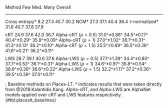 Method                          Few         Med.         Many      Overall
-------------------     -----------  -----------  -----------  -----------
Cross entropy$\dag$             8.2         27.3         45.7         30.2
NCM$\dag$                      27.3         37.1         40.4         36.4
$\tau$-normalized$\dag$        31.8         40.7         37.8         37.9
$$ $$
cRT                            24.9         37.6         42.0         36.7
Alpha-cRT ($\rho=0.5$)  31.0^±0.88^  34.5^±0.17^  40.4^±0.29^  35.9^±0.09^
Alpha-cRT ($\rho=1$)    27.0^±1.02^  36.1^±0.31^  41.3^±0.13^  36.2^±0.10^
Alpha-cRT ($\rho=1.5$)  25.5^±0.89^  36.5^±0.36^  41.6^±0.21^  36.2^±0.11^
$$ $$
LWS                            28.7         39.1         40.6         37.6
Alpha-LWS ($\rho=0.5$)  37.1^±1.39^  34.4^±0.80^  37.7^±0.52^  36.1^±0.31^
Alpha-LWS ($\rho=1$)    34.6^±0.97^  35.8^±0.54^  38.6^±0.39^  36.6^±0.22^
Alpha-LWS ($\rho=1.5$)  32.2^±1.17^  37.2^±0.36^  39.5^±0.39^  37.0^±0.11^

: Baseline methods on Places-LT. $\dag$ indicates results that were taken
directly from @2019.Kalantidis.Kang. Alpha-cRT, and Alpha-LWS are AlphaNet models
applied over cRT and LWS features respectively. {#tbl:placeslt_baselines}
